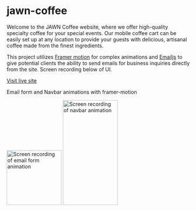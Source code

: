 # jawn-coffee
Welcome to the JAWN Coffee website, where we offer high-quality specialty coffee for your special events. Our mobile coffee cart can be easily set up at any location to provide your guests with delicious, artisanal coffee made from the finest ingredients.

This project utilizes [Framer motion](https://www.framer.com/motion/) for complex animations and [Emailjs](https://medium.com/geekculture/how-to-send-emails-from-a-form-in-react-emailjs-6cdd21bb4190) to give potential clients the ability to send emails for business inquiries directly from the site. Screen recording below of UI.

[Visit live site](https://joshtdale.github.io/jawn-coffee/)

Email form and Navbar animations with framer-motion

<img src="https://github.com/Joshtdale/jawn-coffee/assets/111532201/aa67cbb7-f9de-4bf8-b1a4-208be3580cf3)" alt="Screen recording of email form animation" width="150"/>
<img src="https://github.com/Joshtdale/jawn-coffee/assets/111532201/00f9326d-5f66-4997-b061-efd79719b373" alt="Screen recording of navbar animation" width="150" height="287"/>
